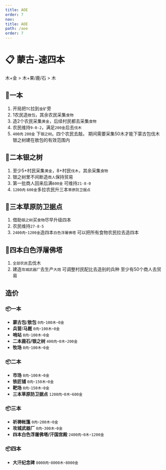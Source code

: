 ```yaml
---
title: AOE
order: 7
nav:
title: AOE
path: /aoe
order: 7
---
```



# 📋 蒙古-速四本

<Alert type="info">
木+金 > 木+果/鹿/石 > 木
</Alert>

## 🔨一本
1. 开局把`TC`拉到`金矿`旁
2. 1农民造`敖包`，其余农民采集`食物`
3. 造2个农民采集`黄金`，后续村民都去采集`食物`
4. 农民维持`9-0-2`，满足`200金`后去`伐木`
5. `400肉` `200金` 下`银之树`。四个农民去敲。
<Badge>期间需要采集50木才能下蒙古包伐木</Badge>
<Badge>银之树建在敖包的有效范围内</Badge>
## 🔨二本银之树
1. 至少5+村民采集`黄金`，8+村民`伐木`，其余采集`食物`
2. 银之树里不间断造`商人`保持贸易
3. 第一批商人回来后满`600金` 可维持`21-8-0`
4. `1200肉` `600金`多拉农民升三本`草原防卫据点`

## 🔨三本草原防卫据点
1. 借助`银之树`买`食物`尽早升级四本
2. 农民维持`27-8-5`
3. `2400肉`-`1200金`造四本`白色浮屠佛塔`
<Badge>可以把所有食物农民拉去造四本</Badge>

## 🔨四本白色浮屠佛塔
1. `全部农民`去伐木
2. 建造`攻城武器厂`去生产`大炮`
<Badge>可调整村民配比去造别的兵种</Badge>
<Badge>至少有50个商人去贸易</Badge>




## 造价
### 📦一本
- **蒙古包**/**敖包** `0肉`-`100木`-`0金`
- **兵营**/**马厩**   `0肉`-`100木`-`0金`
- **哨站** `0肉`-`100木`-`0金`
- **二本鹿石/银之树** `400肉`-`0木`-`200金`
- **牧场** `0肉`-`100木`-`0金`

### 📦二本
- **市场** `0肉`-`100木`-`0金`
- **铁匠铺** `0肉`-`150木`-`0金`
- **靶场** `0肉`-`150木`-`0金`
- **三本草原防卫据点** `1200肉`-`0木`-`600金`

### 📦三本
- **祈祷帐篷** `0肉`-`200木`-`0金`
- **攻城武器厂** `0肉`-`300木`-`0金`
- **四本白色浮屠佛塔/汗国宫殿** `2400肉`-`0木`-`1200金`

### 📦四本
- **大汗纪念碑** `8000肉`-`8000木`-`8000金`



